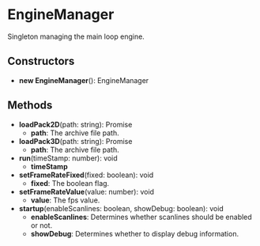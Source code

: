 # EngineManager

Singleton managing the main loop engine.
## Constructors
* **new EngineManager**(): EngineManager   
## Methods
* **loadPack2D**(path: string): Promise   
  * **path**: The archive file path.
* **loadPack3D**(path: string): Promise   
  * **path**: The archive file path.
* **run**(timeStamp: number): void   
  * **timeStamp**
* **setFrameRateFixed**(fixed: boolean): void   
  * **fixed**: The boolean flag.
* **setFrameRateValue**(value: number): void   
  * **value**: The fps value.
* **startup**(enableScanlines: boolean, showDebug: boolean): void   
  * **enableScanlines**: Determines whether scanlines should be enabled or not.
  * **showDebug**: Determines whether to display debug information.
